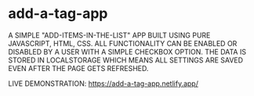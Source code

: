 # add-a-tag-app

A SIMPLE "ADD-ITEMS-IN-THE-LIST" APP BUILT USING PURE JAVASCRIPT, HTML, CSS.
ALL FUNCTIONALITY CAN BE ENABLED OR DISABLED BY A USER WITH A SIMPLE CHECKBOX OPTION.
THE DATA IS STORED IN LOCALSTORAGE WHICH MEANS ALL SETTINGS ARE SAVED EVEN AFTER THE PAGE GETS REFRESHED.

LIVE DEMONSTRATION:
https://add-a-tag-app.netlify.app/
